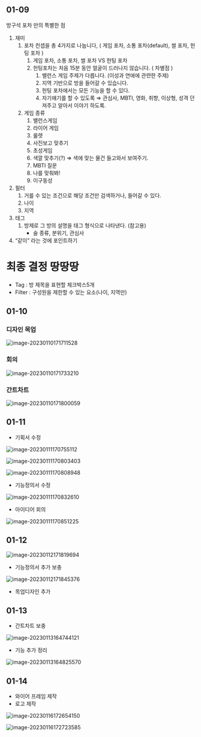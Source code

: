 ## 01-09

방구석 포차 만의 특별한 점

1. 재미
   1. 포차 컨셉을 총 4가지로 나눕니다, ( 게임 포차, 소통 포차(default), 썰 포차, 헌팅 포차 )
      1. 게임 포차, 소통 포차, 썰 포차 VS 헌팅 포차
      2. 헌팅포차는 처음 15분 동안 얼굴이 드러나지 않습니다. ( 차별점 )
         1. 밸런스 게임 주제가 다릅니다. (이성과 연애에 관련한 주제)
         2. 지역 기반으로 방을 들어갈 수 있습니다.
         3. 헌팅 포차에서는 모든 기능을 할 수 있다.
         4. 자기얘기를 할 수 있도록 ⇒ 관심사, MBTI, 영화, 취향, 이상형, 성격 던져주고 알아서 이야기 하도록.
   2. 게임 종류
      1. 밸런스게임
      2. 라이어 게임
      3. 룰렛
      4. 사진보고 맞추기
      5. 초성게임
      6. 색깔 맞추기(?) ⇒ 색에 맞는 물건 들고와서 보여주기.
      7. MBTI 질문
      8. 나를 맞춰봐!
      9. 이구동성
2. 필터
   1. 거를 수 있는 조건으로 해당 조건만 검색하거나, 들어갈 수 있다.
   2. 나이
   3. 지역
3. 태그
   1. 방제로 그 방의 설명을 태그 형식으로 나타낸다. (참고용)
      - 술 종류, 분위기, 관심사
4. “같이” 라는 것에 포인트하기

# 최종 결정 땅땅땅

- Tag : 방 제목을 표현할 체크박스5개
- Filter : 구성원을 제한할 수 있는 요소(나이, 지역만)

## 01-10

### 디자인 목업

![image-20230110171711528](C:\Users\SSAFY\AppData\Roaming\Typora\typora-user-images\image-20230110171711528.png)

### 회의

![image-20230110171733210](C:\Users\SSAFY\AppData\Roaming\Typora\typora-user-images\image-20230110171733210.png)

### 간트차트

![image-20230110171800059](C:\Users\SSAFY\AppData\Roaming\Typora\typora-user-images\image-20230110171800059.png)

## 01-11

- 기획서 수정

![image-20230111170755112](C:\Users\SSAFY\AppData\Roaming\Typora\typora-user-images\image-20230111170755112.png)

![image-20230111170803403](C:\Users\SSAFY\AppData\Roaming\Typora\typora-user-images\image-20230111170803403.png)

![image-20230111170808948](C:\Users\SSAFY\AppData\Roaming\Typora\typora-user-images\image-20230111170808948.png)

- 기능정의서 수정

![image-20230111170832610](C:\Users\SSAFY\AppData\Roaming\Typora\typora-user-images\image-20230111170832610.png)

- 아이디어 회의

![image-20230111170851225](C:\Users\SSAFY\AppData\Roaming\Typora\typora-user-images\image-20230111170851225.png)

## 01-12

![image-20230112171819694](C:\Users\SSAFY\AppData\Roaming\Typora\typora-user-images\image-20230112171819694.png)

- 기능정의서 추가 보충

![image-20230112171845376](C:\Users\SSAFY\AppData\Roaming\Typora\typora-user-images\image-20230112171845376.png)

- 목업디자인 추가

## 01-13

- 간트차트 보충

![image-20230113164744121](C:\Users\SSAFY\Desktop\S08P11E201\Sanghyeon\README.assets\image-20230113164744121.png)

- 기능 추가 정리

![image-20230113164825570](C:\Users\SSAFY\Desktop\S08P11E201\Sanghyeon\README.assets\image-20230113164825570.png)

## 01-14

- 와이어 프레임 제작
- 로고 제작

![image-20230116172654150](C:\Users\SSAFY\Desktop\S08P11E201\Sanghyeon\README.assets\image-20230116172654150.png)

![image-20230116172723585](C:\Users\SSAFY\Desktop\S08P11E201\Sanghyeon\README.assets\image-20230116172723585.png)
